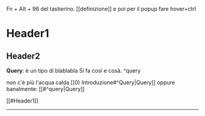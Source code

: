 Fn + Alt + 96 del tastierino.
[[definizione]] e poi per il popup fare hover+ctrl

# Header1
## Header2

**Query**: è un tipo di blablabla
Si fa così e cosà. ^query

non c'è più l'acqua calda
[[0) Introduzione#^Query|Query]]
oppure banalmente: [[#^query|Query]]

[[#Header1]]

---
